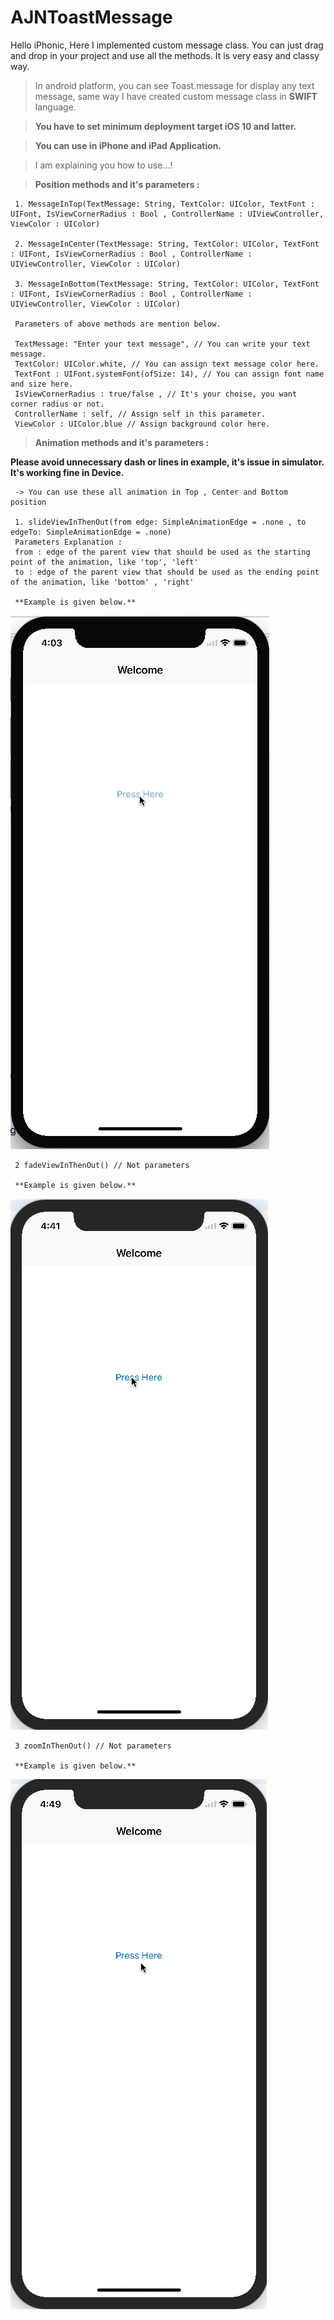 # AJNToastMessage
Hello iPhonic, Here I implemented custom message class. You can just drag and drop in your project and use all the methods. It is very easy and classy way.        

> In android platform, you can see Toast.message for display any text message, same way I have created custom message class in **SWIFT** language. 

> **You have to set minimum deployment target iOS 10 and latter.**

> **You can use in iPhone and iPad Application.**

> I am explaining you how to use...! 

> **Position methods and it's parameters :**

     1. MessageInTop(TextMessage: String, TextColor: UIColor, TextFont : UIFont, IsViewCornerRadius : Bool , ControllerName : UIViewController, ViewColor : UIColor)
     
     2. MessageInCenter(TextMessage: String, TextColor: UIColor, TextFont : UIFont, IsViewCornerRadius : Bool , ControllerName : UIViewController, ViewColor : UIColor)
     
     3. MessageInBottom(TextMessage: String, TextColor: UIColor, TextFont : UIFont, IsViewCornerRadius : Bool , ControllerName : UIViewController, ViewColor : UIColor)
     
     Parameters of above methods are mention below.  
     
     TextMessage: "Enter your text message", // You can write your text message. 
     TextColor: UIColor.white, // You can assign text message color here.
     TextFont : UIFont.systemFont(ofSize: 14), // You can assign font name and size here.
     IsViewCornerRadius : true/false , // It's your choise, you want corner radius or not. 
     ControllerName : self, // Assign self in this parameter.
     ViewColor : UIColor.blue // Assign background color here.

> **Animation methods and it's parameters :**

**Please avoid unnecessary dash or lines in example, it's issue in simulator. It's working fine in Device.**  

     -> You can use these all animation in Top , Center and Bottom position
     
     1. slideViewInThenOut(from edge: SimpleAnimationEdge = .none , to edgeTo: SimpleAnimationEdge = .none)
     Parameters Explanation : 
     from : edge of the parent view that should be used as the starting point of the animation, like 'top', 'left'
     to : edge of the parent view that should be used as the ending point of the animation, like 'bottom' , 'right'
      
     **Example is given below.**

![alt text](https://github.com/AnandNanavaty/AJNToastMessage/blob/master/ezgif.com-video-to-gif.gif)
     
     2 fadeViewInThenOut() // Not parameters 
     
     **Example is given below.**
     
![alt text](https://github.com/AnandNanavaty/AJNToastMessage/blob/master/Animation_Center1.gif)
     
     3 zoomInThenOut() // Not parameters 
     
     **Example is given below.**
     
![alt text](https://github.com/AnandNanavaty/AJNToastMessage/blob/master/Center_Zoom.gif)
     
     
     
